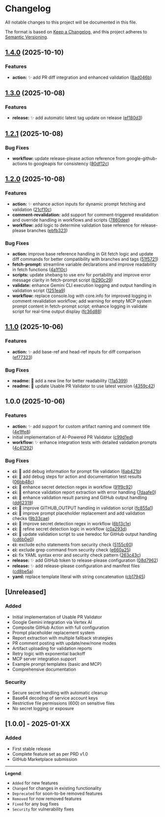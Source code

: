 # Changelog

All notable changes to this project will be documented in this file.

The format is based on [Keep a Changelog](https://keepachangelog.com/en/1.0.0/),
and this project adheres to [Semantic Versioning](https://semver.org/spec/v2.0.0.html).

## [1.4.0](https://github.com/flowcore-io/usable-pr-validator/compare/v1.3.0...v1.4.0) (2025-10-10)


### Features

* **action:** :sparkles: add PR diff integration and enhanced validation ([8ad046b](https://github.com/flowcore-io/usable-pr-validator/commit/8ad046b10aec4b07b491f14fe37d53c8742f337a))

## [1.3.0](https://github.com/flowcore-io/usable-pr-validator/compare/v1.2.1...v1.3.0) (2025-10-08)


### Features

* **release:** :sparkles: add automatic latest tag update on release ([ef180d3](https://github.com/flowcore-io/usable-pr-validator/commit/ef180d374b3a6d84e1d0999fb1cf78524bd0e6c5))

## [1.2.1](https://github.com/flowcore-io/usable-pr-validator/compare/v1.2.0...v1.2.1) (2025-10-08)


### Bug Fixes

* **workflow:** update release-please action reference from google-github-actions to googleapis for consistency ([80df12c](https://github.com/flowcore-io/usable-pr-validator/commit/80df12c6f5aecbdf72746a4a43ba0fb502540ec0))

## [1.2.0](https://github.com/flowcore-io/usable-pr-validator/compare/v1.1.0...v1.2.0) (2025-10-08)


### Features

* **action:** :sparkles: enhance action inputs for dynamic prompt fetching and validation ([21cf10c](https://github.com/flowcore-io/usable-pr-validator/commit/21cf10c07350937b54a76f42cd47d0456b8db867))
* **comment-revalidation:** add support for comment-triggered revalidation and override handling in workflows and scripts ([7860dee](https://github.com/flowcore-io/usable-pr-validator/commit/7860dee10e4792be60a0fbee6d9af2602781d5dc))
* **workflow:** add logic to determine validation base reference for release-please branches ([ebfb323](https://github.com/flowcore-io/usable-pr-validator/commit/ebfb3233738d72f98513b23bc719e7e682c012fb))


### Bug Fixes

* **action:** improve base reference handling in Git fetch logic and update diff commands for better compatibility with branches and tags ([51f5721](https://github.com/flowcore-io/usable-pr-validator/commit/51f57210a329b7632f0f5eddb1c92ef209113ed8))
* **fetch-prompt:** streamline variable declarations and improve readability in fetch functions ([4a1f10c](https://github.com/flowcore-io/usable-pr-validator/commit/4a1f10ce4747976405c76e0e5ae4cc6f67d8712a))
* **scripts:** update shebang to use env for portability and improve error message clarity in fetch-prompt script ([b290c29](https://github.com/flowcore-io/usable-pr-validator/commit/b290c29f78b92ff7a1036199662d55edb41e98b4))
* **validate:** enhance Gemini CLI execution logging and output handling in validation script ([1251ea9](https://github.com/flowcore-io/usable-pr-validator/commit/1251ea9c0e5ad7e5fe68778c109293b820a89d19))
* **workflow:** replace console.log with core.info for improved logging in comment revalidation workflow; add warning for empty MCP system prompt content in fetch-prompt script; enhance logging in validate script for real-time output display ([fc36d88](https://github.com/flowcore-io/usable-pr-validator/commit/fc36d88caa7c8100e1e20cb8cab1e881cf38d27a))

## [1.1.0](https://github.com/flowcore-io/usable-pr-validator/compare/v1.0.0...v1.1.0) (2025-10-06)


### Features

* **action:** :sparkles: add base-ref and head-ref inputs for diff comparison ([ef77323](https://github.com/flowcore-io/usable-pr-validator/commit/ef7732354f5afffb01ef64c43e42dc2860552113))


### Bug Fixes

* **readme:** :memo: add a new line for better readability ([11a5399](https://github.com/flowcore-io/usable-pr-validator/commit/11a5399d4e66822284237bc4066c9b1505f9a6af))
* **readme:** :memo: update Usable PR Validator to use latest version ([4359c42](https://github.com/flowcore-io/usable-pr-validator/commit/4359c42d2fabae977ffb3dae0da39e14a56cdea2))

## 1.0.0 (2025-10-06)


### Features

* **action:** :sparkles: add support for custom artifact naming and comment title ([4e1ffe8](https://github.com/flowcore-io/usable-pr-validator/commit/4e1ffe8c78aa82349790092bb50171c9ab337f92))
* initial implementation of AI-Powered PR Validator ([c99d1ed](https://github.com/flowcore-io/usable-pr-validator/commit/c99d1eddf4cdfaf5612f4363772ef70510e59003))
* **workflow:** :sparkles: enhance integration tests with detailed validation prompts ([4c41292](https://github.com/flowcore-io/usable-pr-validator/commit/4c412927f672c081508f8221c2dce7cd28e158f5))


### Bug Fixes

* **ci:** :bug: add debug information for prompt file validation ([6ab421b](https://github.com/flowcore-io/usable-pr-validator/commit/6ab421b0a7f4d61960f5d24fedcd26f992f4f5d2))
* **ci:** :bug: add debug steps for action and documentation test results ([06bb48c](https://github.com/flowcore-io/usable-pr-validator/commit/06bb48c21155ee04e146d5ef326a5094d7d2df32))
* **ci:** :bug: enhance secret detection regex in workflow ([91f9c92](https://github.com/flowcore-io/usable-pr-validator/commit/91f9c923c19409ba18e791765f0d55e2bee65727))
* **ci:** :bug: enhance validation report extraction with error handling ([7daafe0](https://github.com/flowcore-io/usable-pr-validator/commit/7daafe003d278692cb4394bf55e96f4bb4bd268c))
* **ci:** :bug: enhance validation result parsing and GitHub output handling ([dd62319](https://github.com/flowcore-io/usable-pr-validator/commit/dd62319669371af57d0e47a2829da71362f47fc5))
* **ci:** :bug: improve GITHUB_OUTPUT handling in validation script ([fc855a1](https://github.com/flowcore-io/usable-pr-validator/commit/fc855a135900b5dc6db78d3de6adad10ee8fb45f))
* **ci:** :bug: improve prompt placeholder replacement and add validation checks ([9b33cae](https://github.com/flowcore-io/usable-pr-validator/commit/9b33cae1335f2c65b6295a3a749b030df0a8291e))
* **ci:** :bug: improve secret detection regex in workflow ([6b13c1e](https://github.com/flowcore-io/usable-pr-validator/commit/6b13c1e0c697b1477f659d907d986fd45551f945))
* **ci:** :bug: refine secret detection logic in workflow ([c0a293d](https://github.com/flowcore-io/usable-pr-validator/commit/c0a293db3426a9ee4e12a8dc6bffc523318dcddb))
* **ci:** :bug: update validation script to use heredoc for GitHub output handling ([cd6b0e0](https://github.com/flowcore-io/usable-pr-validator/commit/cd6b0e0f1fc5daf1926238b96d2f36317c9513ab))
* **ci:** exclude echo statements from security check ([5155c60](https://github.com/flowcore-io/usable-pr-validator/commit/5155c6047c097839302a241b1abe0446371ced56))
* **ci:** exclude grep command from security check ([e660a25](https://github.com/flowcore-io/usable-pr-validator/commit/e660a2597e4b4002c10983e8e8487d6b5df53a57))
* **ci:** fix YAML syntax error and security check pattern ([263c43c](https://github.com/flowcore-io/usable-pr-validator/commit/263c43cef55e34e12dbf44c9f1bb8779222b406c))
* **release:** :sparkles: add GitHub token to release-please configuration ([08d7962](https://github.com/flowcore-io/usable-pr-validator/commit/08d79621078ec560b48c7358f87029af19483833))
* **release:** :sparkles: add release-please configuration and manifest files ([cd8be5a](https://github.com/flowcore-io/usable-pr-validator/commit/cd8be5a69df9b5a8519f549dc2ddf444f4c6b683))
* **yaml:** replace template literal with string concatenation ([cb17945](https://github.com/flowcore-io/usable-pr-validator/commit/cb1794568a7436d480bd9fcb45bd32652e6271f8))

## [Unreleased]

### Added
- Initial implementation of Usable PR Validator
- Google Gemini integration via Vertex AI
- Composite GitHub Action with full configuration
- Prompt placeholder replacement system
- Report extraction with multiple fallback strategies
- PR comment posting with update/new/none modes
- Artifact uploading for validation reports
- Retry logic with exponential backoff
- MCP server integration support
- Example prompt templates (basic and MCP)
- Comprehensive documentation

### Security
- Secure secret handling with automatic cleanup
- Base64 decoding of service account keys
- Restrictive file permissions (600) on sensitive files
- No secret logging or exposure

## [1.0.0] - 2025-01-XX

### Added
- First stable release
- Complete feature set as per PRD v1.0
- GitHub Marketplace submission

---

**Legend**:
- `Added` for new features
- `Changed` for changes in existing functionality
- `Deprecated` for soon-to-be removed features
- `Removed` for now removed features
- `Fixed` for any bug fixes
- `Security` for vulnerability fixes
